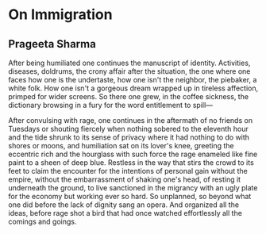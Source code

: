 # On Immigration
## Prageeta Sharma
After being humiliated one continues the manuscript of identity.
Activities, diseases, doldrums, the crony affair after the situation,
the one where one faces how one is the undertaste,
how one isn't the neighbor, the piebaker, a white folk. How one isn't a
gorgeous
dream wrapped up in tireless affection, primped for wider screens.
So there one grew, in the coffee sickness, the dictionary browsing
in a fury for the word entitlement to spill—

After convulsing with rage, one continues in the aftermath
of no friends on Tuesdays or shouting fiercely when nothing sobered
to the eleventh hour and the tide shrunk to its sense of privacy where it
had nothing to do with shores or moons, and humiliation sat on its lover's
knee, greeting the eccentric rich and the hourglass with such force
the rage enameled like fine paint to a sheen of deep blue.
Restless in the way that stirs the crowd to its feet to claim the encounter
for the intentions of personal gain without the empire, without the
embarrassment of shaking one's head, of resting it underneath the ground, to
live sanctioned in the migrancy with an ugly plate for the economy but working
ever
so hard. So unplanned, so beyond what one did before the lack of dignity sang
an opera. And organized all the ideas, before rage shot a bird that had once
watched effortlessly all the comings and goings.